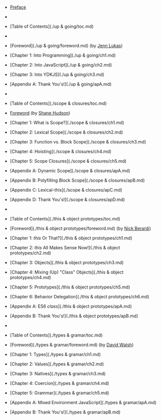 * [Preface](preface.md)
* 
* [Table of Contents](./up & going/toc.md)
* 
* [Foreword](./up & going/foreword.md) (by [Jenn Lukas](http://jennlukas.com))
* [Chapter 1: Into Programming](./up & going/ch1.md)
* [Chapter 2: Into JavaScript](./up & going/ch2.md)
* [Chapter 3: Into YDKJS](./up & going/ch3.md)
* [Appendix A: Thank You's!](./up & going/apA.md)
* 
* [Table of Contents](./scope & closures/toc.md)

* [Foreword](https://shanehudson.net/2014/06/03/foreword-dont-know-js/) (by [Shane Hudson](https://github.com/shanehudson))
* [Chapter 1: What is Scope?](./scope & closures/ch1.md)
* [Chapter 2: Lexical Scope](./scope & closures/ch2.md)
* [Chapter 3: Function vs. Block Scope](./scope & closures/ch3.md)
* [Chapter 4: Hoisting](./scope & closures/ch4.md)
* [Chapter 5: Scope Closures](./scope & closures/ch5.md)
* [Appendix A: Dynamic Scope](./scope & closures/apA.md)
* [Appendix B: Polyfilling Block Scope](./scope & closures/apB.md)
* [Appendix C: Lexical-this](./scope & closures/apC.md)
* [Appendix D: Thank You's!](./scope & closures/apD.md)
* 

* [Table of Contents](./this & object prototypes/toc.md)

* [Foreword](./this & object prototypes/foreword.md) (by [Nick Berardi](https://github.com/nberardi))
* [Chapter 1: *this* Or That?](./this & object prototypes/ch1.md)
* [Chapter 2: *this* All Makes Sense Now!](./this & object prototypes/ch2.md)
* [Chapter 3: Objects](./this & object prototypes/ch3.md)
* [Chapter 4: Mixing (Up) "Class" Objects](./this & object prototypes/ch4.md)
* [Chapter 5: Prototypes](./this & object prototypes/ch5.md)
* [Chapter 6: Behavior Delegation](./this & object prototypes/ch6.md)
* [Appendix A: ES6 *class*](./this & object prototypes/apA.md)
* [Appendix B: Thank You's!](./this & object prototypes/apB.md)
* 
* [Table of Contents](./types & gramar/toc.md)

* [Foreword](./types & gramar/foreword.md) (by [David Walsh](http://davidwalsh.name))
* [Chapter 1: Types](./types & gramar/ch1.md)
* [Chapter 2: Values](./types & gramar/ch2.md)
* [Chapter 3: Natives](./types & gramar/ch3.md)
* [Chapter 4: Coercion](./types & gramar/ch4.md)
* [Chapter 5: Grammar](./types & gramar/ch5.md)
* [Appendix A: Mixed Environment JavaScript](./types & gramar/apA.md)
* [Appendix B: Thank You's!](./types & gramar/apB.md)